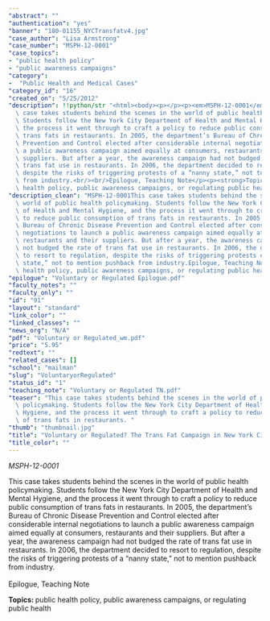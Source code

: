 ```yaml
---
"abstract": ""
"authentication": "yes"
"banner": "180-01155_NYCTransfatv4.jpg"
"case_author": "Lisa Armstrong"
"case_number": "MSPH-12-0001"
"case_topics":
- "public health policy"
- "public awareness campaigns"
"category": 
-  "Public Health and Medical Cases"
"category_id": "16"
"created_on": "5/25/2012"
"description": !!python/str "<html><body><p></p><p><em>MSPH-12-0001</em></p><p>This\
  \ case takes students behind the scenes in the world of public health policymaking.\
  \ Students follow the New York City Department of Health and Mental Hygiene, and\
  \ the process it went through to craft a policy to reduce public consumption of\
  \ trans fats in restaurants. In 2005, the department’s Bureau of Chronic Disease\
  \ Prevention and Control elected after considerable internal negotiations to launch\
  \ a public awareness campaign aimed equally at consumers, restaurants and their\
  \ suppliers. But after a year, the awareness campaign had not budged the rate of\
  \ trans fat use in restaurants. In 2006, the department decided to resort to regulation,\
  \ despite the risks of triggering protests of a “nanny state,” not to mention pushback\
  \ from industry.<br/><br/>Epilogue, Teaching Note</p><p><strong>Topics: </strong>public\
  \ health policy, public awareness campaigns, or regulating public health</p></body></html>"
"description_clean": "MSPH-12-0001This case takes students behind the scenes in the\
  \ world of public health policymaking. Students follow the New York City Department\
  \ of Health and Mental Hygiene, and the process it went through to craft a policy\
  \ to reduce public consumption of trans fats in restaurants. In 2005, the department’s\
  \ Bureau of Chronic Disease Prevention and Control elected after considerable internal\
  \ negotiations to launch a public awareness campaign aimed equally at consumers,\
  \ restaurants and their suppliers. But after a year, the awareness campaign had\
  \ not budged the rate of trans fat use in restaurants. In 2006, the department decided\
  \ to resort to regulation, despite the risks of triggering protests of a “nanny\
  \ state,” not to mention pushback from industry.Epilogue, Teaching NoteTopics: public\
  \ health policy, public awareness campaigns, or regulating public health"
"epilogue": "Voluntary or Regulated Epilogue.pdf"
"faculty_notes": ""
"faculty_only": ""
"id": "91"
"layout": "standard"
"link_color": ""
"linked_classes": ""
"news_org": "N/A"
"pdf": "Voluntary or Regulated_wm.pdf"
"price": "5.95"
"redtext": ""
"related_cases": []
"school": "mailman"
"slug": "VoluntaryorRegulated"
"status_id": "1"
"teaching_note": "Voluntary or Regulated TN.pdf"
"teaser": "This case takes students behind the scenes in the world of public health\
  \ policymaking. Students follow the New York City Department of Health and Mental\
  \ Hygiene, and the process it went through to craft a policy to reduce public consumption\
  \ of trans fats in restaurants. "
"thumb": "thumbnail.jpg"
"title": "Voluntary or Regulated? The Trans Fat Campaign in New York City"
"title_color": ""
---
```

<html><body><p></p><p><em>MSPH-12-0001</em></p><p>This case takes students behind the scenes in the world of public health policymaking. Students follow the New York City Department of Health and Mental Hygiene, and the process it went through to craft a policy to reduce public consumption of trans fats in restaurants. In 2005, the department’s Bureau of Chronic Disease Prevention and Control elected after considerable internal negotiations to launch a public awareness campaign aimed equally at consumers, restaurants and their suppliers. But after a year, the awareness campaign had not budged the rate of trans fat use in restaurants. In 2006, the department decided to resort to regulation, despite the risks of triggering protests of a “nanny state,” not to mention pushback from industry.<br/><br/>Epilogue, Teaching Note</p><p><strong>Topics: </strong>public health policy, public awareness campaigns, or regulating public health</p></body></html>
